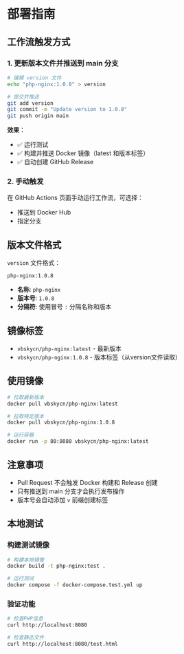 # 部署指南

## 工作流触发方式

### 1. 更新版本文件并推送到 main 分支
```bash
# 编辑 version 文件
echo "php-nginx:1.0.8" > version

# 提交并推送
git add version
git commit -m "Update version to 1.0.8"
git push origin main
```
**效果**：
- ✅ 运行测试
- ✅ 构建并推送 Docker 镜像（latest 和版本标签）
- ✅ 自动创建 GitHub Release

### 2. 手动触发
在 GitHub Actions 页面手动运行工作流，可选择：
- 推送到 Docker Hub
- 指定分支

## 版本文件格式

`version` 文件格式：
```
php-nginx:1.0.8
```

- **名称**: `php-nginx`
- **版本号**: `1.0.8`
- **分隔符**: 使用冒号 `:` 分隔名称和版本

## 镜像标签

- `vbskycn/php-nginx:latest` - 最新版本
- `vbskycn/php-nginx:1.0.8` - 版本标签（从version文件读取）

## 使用镜像

```bash
# 拉取最新版本
docker pull vbskycn/php-nginx:latest

# 拉取特定版本
docker pull vbskycn/php-nginx:1.0.8

# 运行容器
docker run -p 80:8080 vbskycn/php-nginx:latest
```

## 注意事项

- Pull Request 不会触发 Docker 构建和 Release 创建
- 只有推送到 main 分支才会执行发布操作
- 版本号会自动添加 `v` 前缀创建标签

## 本地测试

### 构建测试镜像
```bash
# 构建本地镜像
docker build -t php-nginx:test .

# 运行测试
docker compose -f docker-compose.test.yml up
```

### 验证功能
```bash
# 检查PHP信息
curl http://localhost:8080

# 检查静态文件
curl http://localhost:8080/test.html
```

